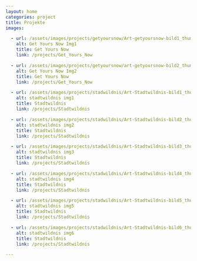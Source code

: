 ```yaml
---
layout: home
categories: project
title: Projekte
images:

  - url: /assets/images/projects/getyoursnow/Art-getyoursnow-bild1_thumb.jpg
    alt: Get Yours Now Img1
    title: Get Yours Now
    link: /projects/Get_Yours_Now

  - url: /assets/images/projects/getyoursnow/art-getyoursnow-bild2_thumb.jpg
    alt: Get Yours Now Img2
    title: Get Yours Now
    link: /projects/Get_Yours_Now

  - url: /assets/images/projects/stadwildnis/Art-Stadtwildnis-bild1_thumb.jpg
    alt: stadtwildnis img1
    title: Stadtwildnis
    link: /projects/Stadtwildnis

  - url: /assets/images/projects/stadwildnis/Art-Stadtwildnis-bild2_thumb.jpg
    alt: stadtwildnis img2
    title: Stadtwildnis
    link: /projects/Stadtwildnis

  - url: /assets/images/projects/stadwildnis/Art-Stadtwildnis-bild3_thumb.jpg
    alt: stadtwildnis img3
    title: Stadtwildnis
    link: /projects/Stadtwildnis

  - url: /assets/images/projects/stadwildnis/Art-Stadtwildnis-bild4_thumb.jpg
    alt: stadtwildnis img4
    title: Stadtwildnis
    link: /projects/Stadtwildnis

  - url: /assets/images/projects/stadwildnis/Art-Stadtwildnis-bild5_thumb.jpg
    alt: stadtwildnis img5
    title: Stadtwildnis
    link: /projects/Stadtwildnis

  - url: /assets/images/projects/stadwildnis/Art-Stadtwildnis-bild6_thumb.jpg
    alt: stadtwildnis img6
    title: Stadtwildnis
    link: /projects/Stadtwildnis

---
```

